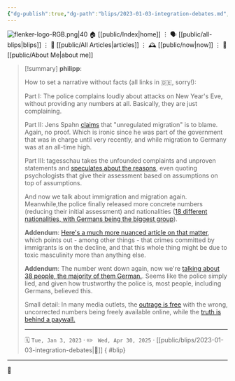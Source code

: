 ```yaml
---
{"dg-publish":true,"dg-path":"blips/2023-01-03-integration-debates.md","dg-permalink":"2023/01/03/integration-debates/","permalink":"/2023/01/03/integration-debates/","title":"philipp @ 2023-01-03"}
---
```



<div class="transclusion internal-embed is-loaded"><div class="markdown-embed">




![flenker-logo-RGB.png|40](/img/user/attachments/flenker-logo-RGB.png)
🏠 [[public/Index\|home]]  ⋮ 🗣️ [[public/all-blips\|blips]] ⋮  📝 [[public/All Articles\|articles]]  ⋮ 🕰️ [[public/now\|now]] ⋮ 🪪 [[public/About Me\|about me]]


</div></div>


> [!summary] **philipp**:
>
> How to set a narrative without facts (all links in 🇩🇪, sorry!):
>
> Part I: The police complains loudly about attacks on New Year's Eve, without providing any numbers at all. Basically, they are just complaining.
>
> Part II: Jens Spahn [claims](https://www.t-online.de/nachrichten/deutschland/innenpolitik/id_100104984/spahn-gescheiterte-integration-fuer-silvesterkrawalle-mitverantwortlich.html) that "unregulated migration" is to blame. Again, no proof. Which is ironic since he was part of the government that was in charge until very recently, and while migration to Germany was at an all-time high.
>
> Part III: tagesschau takes the unfounded complaints and unproven statements and [speculates about the reasons](https://www.tagesschau.de/inland/silvester-gewalt-gegen-polizisten-101.html), even quoting psychologists that give their assessment based on assumptions on top of assumptions.
>
> And now we talk about immigration and migration again. Meanwhile,the police finally released more concrete numbers (reducing their initial assessment) and nationalities ([18 different nationalities, with Germans being the biggest group](https://www.tagesspiegel.de/berlin/45-von-145-festgenommenen-sind-deutsche-alle-mutmasslichen-silvester-randalierer-wieder-frei--berliner-polizei-veroffentlicht-zahlen-9120553.html)).
>
> **Addendum**:
> [Here's a much more nuanced article on that matter](https://www.zeit.de/politik/deutschland/2023-01/silvester-randale-berlin-taeter-herkunft-folgen), which points out - among other things - that crimes committed by immigrants is on the decline, and that this whole thing might be due to toxic masculinity more than anything else.
>
> **Addendum**:
> The number went down again, now we're [talking about 38 people, the majority of them German.](https://www.tagesspiegel.de/berlin/neue-zahlen-zu-berliner-silvester-krawallen-nur-38-festgenommene-wegen-boller-attacken--mehrheitlich-deutsche-9147513.html). Seems like the police simply lied, and given how trustworthy the police is, most people, including Germans, believed this.
>
> Small detail: In many media outlets, the [outrage is free](https://www.sueddeutsche.de/panorama/kriminalitaet-berlin-senat-grossteil-der-taeter-von-silvester-unbekannt-dpa.urn-newsml-dpa-com-20090101-230111-99-184657) with the wrong, uncorrected numbers being freely available online, while the [truth is behind a paywall.](https://www.sueddeutsche.de/medien/polizei-silvester-berlin-pressearbeit-1.5730395?reduced=true)
> - - -
>
> 🗓️ <code>Tue, Jan 3, 2023</code>  · ✏️ <code> Wed, Apr 30, 2025</code>  · [[public/blips/2023-01-03-integration-debates\|🔗]]
{ #blip}


- - -

 👾
